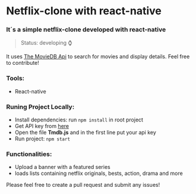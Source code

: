 
# Netflix-clone with react-native

### It´s a simple netflix-clone developed with react-native

>Status:
developing ⌚

It uses [The MovieDB Api](https://www.themoviedb.org/documentation/api) to search for movies and display details. Feel free to contribute!

### Tools:
- React-native 

### Runing Project Locally:
- Install dependencies: run `npm install` in root project
- Get API key from [here](https://www.themoviedb.org/documentation/api)
- Open the file <strong>Tmdb.js</strong> and in the first line put your api key
- Run project: `npm start`

### Functionalities:
- Upload a banner with a featured series
- loads lists containing netflix originals, bests, action, drama and more

Please feel free to create a pull request and submit any issues!




